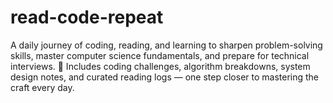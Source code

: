 # read-code-repeat
A daily journey of coding, reading, and learning to sharpen problem-solving skills, master computer science fundamentals, and prepare for technical interviews. 🚀  Includes coding challenges, algorithm breakdowns, system design notes, and curated reading logs — one step closer to mastering the craft every day.
